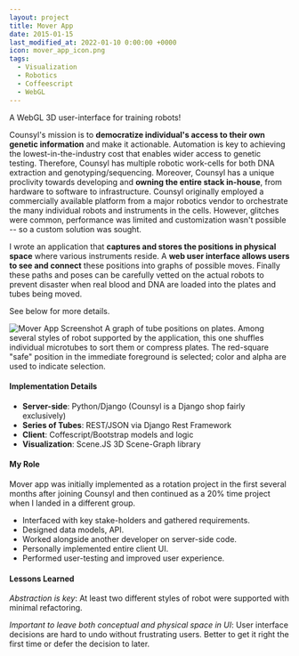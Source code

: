 ```yaml
---
layout: project
title: Mover App
date: 2015-01-15
last_modified_at: 2022-01-10 0:00:00 +0000
icon: mover_app_icon.png
tags:
  - Visualization
  - Robotics
  - Coffeescript
  - WebGL
---
```

A WebGL 3D user-interface for training robots!
<!--more-->



Counsyl's mission is to **democratize individual's access to their own genetic information** and make it actionable.  Automation is key to achieving the lowest-in-the-industry cost that enables wider access to genetic testing.  Therefore, Counsyl has multiple robotic work-cells for both DNA extraction and genotyping/sequencing.  Moreover, Counsyl has a unique proclivity towards developing and **owning the entire stack in-house**, from hardware to software to infrastructure.  Counsyl originally employed a commercially available platform from a major robotics vendor to orchestrate the many individual robots and instruments in the cells.  However, glitches were common, performance was limited and customization wasn't possible -- so a custom solution was sought.

I wrote an application that **captures and stores the positions in physical space** where various instruments reside.  A **web user interface allows users to see and connect** these positions into graphs of possible moves.  Finally these paths and poses can be carefully vetted on the actual robots to prevent disaster when real blood and DNA are loaded into the plates and tubes being moved.

See below for more details.

![Mover App Screenshot](/images/projects/mover_app/mover_app_tree.png)
A graph of tube positions on plates.  Among several styles of robot supported by the application, this one shuffles individual microtubes to sort them or compress plates.  The red-square "safe" position in the immediate foreground is selected; color and alpha are used to indicate selection.


#### Implementation Details


* **Server-side**: Python/Django (Counsyl is a Django shop fairly exclusively)
* **Series of Tubes**: REST/JSON via Django Rest Framework
* **Client**: Coffescript/Bootstrap models and logic
* **Visualization**: Scene.JS 3D Scene-Graph library


#### My Role

Mover app was initially implemented as a rotation project in the first several months after joining Counsyl and then continued as a 20% time project when I landed in a different group.

* Interfaced with key stake-holders and gathered requirements.
* Designed data models, API.
* Worked alongside another developer on server-side code.
* Personally implemented entire client UI.
* Performed user-testing and improved user experience.


#### Lessons Learned

*Abstraction is key*: At least two different styles of robot were supported with minimal refactoring.

*Important to leave both conceptual and physical space in UI*: User interface decisions are hard to undo without frustrating users.  Better to get it right the first time or defer the decision to later.